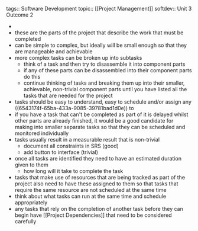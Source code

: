 tags:: Software Development
topic:: [[Project Management]]
softdev:: Unit 3 Outcome 2

-
- these are the parts of the project that describe the work that must be completed
- can be simple to complex, but ideally will be small enough so that they are manageable and achievable
- more complex tasks can be broken up into subtasks
	- think of a task and then try to disassemble it into component parts
	- if any of these parts can be disassembled into their component parts do this
	- continue thinking of tasks and breaking them up into their smaller, achievable, non-trivial component parts until you have listed all the tasks that are needed for the project
- tasks should be easy to understand, easy to schedule and/or assign any ((6543174f-65ba-433a-9085-39781bad1d0e)) to
- if you have a task that can't be completed as part of it is delayed whilst other parts are already finished, it would be a good candidate for making into smaller separate tasks so that they can be scheduled and monitored individually
- tasks usually result in a measurable result that is non-trivial
	- document all constraints in SRS (good)
	- add button to interface (trivial)
- once all tasks are identified they need to have an estimated duration given to them
	- how long will it take to complete the task
- tasks that make use of resources that are being tracked as part of the project also need to have these assigned to them so that tasks that require the same resource are not scheduled at the same time
- think about what tasks can run at the same time and schedule appropriately
- any tasks that rely on the completion of another task before they can begin have [[Project Dependencies]] that need to be considered carefully